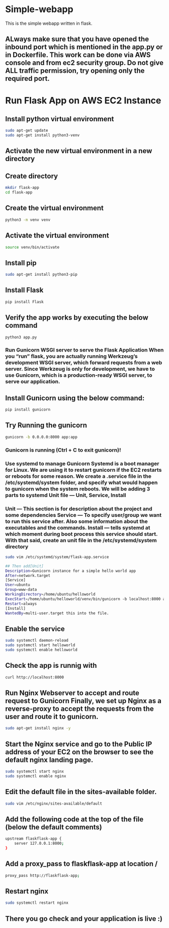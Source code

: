 # Simple-webapp
This is the simple webapp written in flask.

## ALways make sure that you have opened the inbound port which is mentioned in the app.py or in Dockerfile. This work can be done via AWS console and from ec2 security group. Do not give ALL traffic permission, try opening only the required port. 

# Run Flask App on AWS EC2 Instance
## Install python virtual environment 
```bash
sudo apt-get update
sudo apt-get install python3-venv
```
## Activate the new virtual environment in a new directory
## Create directory
```bash
mkdir flask-app
cd flask-app
```
## Create the virtual environment
```bash
python3 -m venv venv
```
## Activate the virtual environment 
```bash
source venv/bin/activate
```
## Install pip 
```bash
sudo apt-get install python3-pip
```
## Install Flask 
```bash
pip install Flask
```
## Verify the app works by executing the below command 
```bash
python3 app.py
```
### Run Gunicorn WSGI server to serve the Flask Application When you “run” flask, you are actually running Werkzeug’s development WSGI server, which forward requests from a web server. Since Werkzeug is only for development, we have to use Gunicorn, which is a production-ready WSGI server, to serve our application.
## Install Gunicorn using the below command:
```bash
pip install gunicorn
```
## Try Running the gunicorn 
```bash
gunicorn -b 0.0.0.0:8000 app:app
```
### Gunicorn is running (Ctrl + C to exit gunicorn)!

### Use systemd to manage Gunicorn Systemd is a boot manager for Linux. We are using it to restart gunicorn if the EC2 restarts or reboots for some reason. We create a .service file in the /etc/systemd/system folder, and specify what would happen to gunicorn when the system reboots. We will be adding 3 parts to systemd Unit file — Unit, Service, Install

### Unit — This section is for description about the project and some dependencies Service — To specify user/group we want to run this service after. Also some information about the executables and the commands. Install — tells systemd at which moment during boot process this service should start. With that said, create an unit file in the /etc/systemd/system directory
```bash
sudo vim /etc/systemd/system/flask-app.service
```
```bash 
## Then add[Unit]
Description=Gunicorn instance for a simple hello world app
After=network.target
[Service]
User=ubuntu
Group=www-data
WorkingDirectory=/home/ubuntu/helloworld
ExecStart=/home/ubuntu/helloworld/venv/bin/gunicorn -b localhost:8000 app:app
Restart=always
[Install]
WantedBy=multi-user.target this into the file.
```
## Enable the service
```bash
sudo systemctl daemon-reload
sudo systemctl start helloworld
sudo systemctl enable helloworld
```
## Check the app is runnig with
```bash
curl http://localhost:8000
```
## Run Nginx Webserver to accept and route request to Gunicorn Finally, we set up Nginx as a reverse-proxy to accept the requests from the user and route it to gunicorn.
```bash
sudo apt-get install nginx -y
```
## Start the Nginx service and go to the Public IP address of your EC2 on the browser to see the default nginx landing page. 
```bash
sudo systemctl start nginx
sudo systemctl enable nginx
```
## Edit the default file in the sites-available folder.
```bash 
sudo vim /etc/nginx/sites-available/default
```
## Add the following code at the top of the file (below the default comments)
```bash
upstream flaskflask-app {
    server 127.0.0.1:8000;
}
```
## Add a proxy_pass to flaskflask-app at location /
```bash
proxy_pass http://flaskflask-app;
```
## Restart nginx 
```bash
sudo systemctl restart nginx
```
## There you go check and your application is live :)
